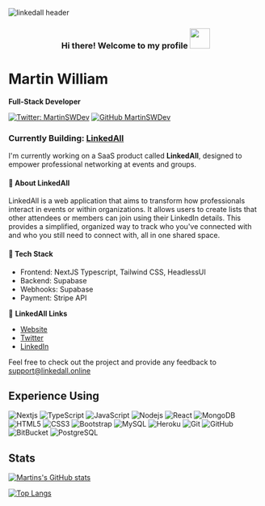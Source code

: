 ![linkedall header ](https://github.com/MartinSWDev/MartinSWDev/assets/98239525/9545a7b7-1dc7-432f-8cec-fddd72a2a04f)


<h3 align="center">
  Hi there! Welcome to my profile 
  <img src="https://media.giphy.com/media/gM5qFksULw54NMWyry/giphy.gif" width="40">
</h3>

# Martin William #

**Full-Stack Developer**

[![Twitter: MartinSWDev](https://img.shields.io/twitter/follow/MartinSWDev?style=social)](https://twitter.com/MartinSWDev)
[![GitHub MartinSWDev](https://img.shields.io/github/followers/martinswdev?label=follow&style=social)](https://github.com/MartinSWDev)

<!-- ![visitors](https://visitor-badge.glitch.me/badge?page_id=martinswdev&left_color=grey&right_color=rgb(216,32,54)) -->
                
    
### Currently Building: [LinkedAll](https://www.linkedall.online)

I'm currently working on a SaaS product called **LinkedAll**, designed to empower professional networking at events and groups.

#### :bust_in_silhouette: **About LinkedAll**

LinkedAll is a web application that aims to transform how professionals interact in events or within organizations. It allows users to create lists that other attendees or members can join using their LinkedIn details. This provides a simplified, organized way to track who you've connected with and who you still need to connect with, all in one shared space.

#### :toolbox: **Tech Stack**
- Frontend: NextJS Typescript, Tailwind CSS, HeadlessUI
- Backend: Supabase
- Webhooks: Supabase
- Payment: Stripe API

:link: **LinkedAll Links**
- [Website](https://www.linkedall.online)
- [Twitter](https://twitter.com/linkedallonline)
- [LinkedIn](https://www.linkedin.com/company/linkedall-online)

Feel free to check out the project and provide any feedback to [support@linkedall.online](mailto:support@linkedall.online)

## Experience Using ##
![Nextjs](https://img.shields.io/badge/next.js-000000?style=flat-square&logo=nextdotjs&logoColor=white)
![TypeScript](https://shields.io/badge/TypeScript-3178C6?style=flat-square&logo=TypeScript&logoColor=FFF)
![JavaScript](https://img.shields.io/badge/-JavaScript-black?style=flat-square&logo=javascript)
![Nodejs](https://img.shields.io/badge/-Nodejs-black?style=flat-square&logo=Node.js)
![React](https://img.shields.io/badge/-React-black?style=flat-square&logo=react)
![MongoDB](https://img.shields.io/badge/-MongoDB-black?style=flat-square&logo=mongodb)
![HTML5](https://img.shields.io/badge/-HTML5-E34F26?style=flat-square&logo=html5&logoColor=white)
![CSS3](https://img.shields.io/badge/-CSS3-1572B6?style=flat-square&logo=css3)
![Bootstrap](https://img.shields.io/badge/-Bootstrap-563D7C?style=flat-square&logo=bootstrap)
![MySQL](https://img.shields.io/badge/-MySQL-black?style=flat-square&logo=mysql)
![Heroku](https://img.shields.io/badge/-Heroku-430098?style=flat-square&logo=heroku)
![Git](https://img.shields.io/badge/-Git-black?style=flat-square&logo=git)
![GitHub](https://img.shields.io/badge/-GitHub-181717?style=flat-square&logo=github)
![BitBucket](https://img.shields.io/badge/-BitBucket-darkblue?style=flat-square&logo=bitbucket)
![PostgreSQL](https://img.shields.io/badge/-PostgreSQL-336791?style=flat-square&logo=postgresql)

## Stats ##

[![Martins's GitHub stats](https://github-readme-stats-martinswdev.vercel.app/api?username=martinswdev&count_private=true&show_icons=true&theme=dracula)](https://github.com/martinswdev/github-readme-stats)

[![Top Langs](https://github-readme-stats-martinswdev.vercel.app/api/top-langs/?username=martinswdev&layout=compact)](https://github.com/martinswdev/github-readme-stats)


